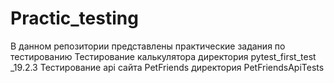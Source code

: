 # Practic_testing
В данном репозитории представлены практические задания по тестированию
Тестирование калькулятора директория pytest_first_test _19.2.3
Тестирование api сайта PetFriends директория PetFriendsApiTests
